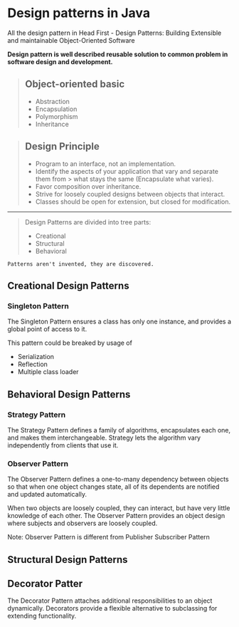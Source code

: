 # Design patterns in Java
All the design pattern in Head First - Design Patterns: Building Extensible and
maintainable Object-Oriented Software

__Design pattern is well described reusable solution to common problem in
software design and development.__

> ## Object-oriented basic
>  * Abstraction
>  * Encapsulation
>  * Polymorphism
>  * Inheritance

> ## Design Principle
> * Program to an interface, not an implementation.
> * Identify the aspects of your application that vary and separate them from
    > what stays the same (Encapsulate what varies).
> * Favor composition over inheritance.
> * Strive for loosely coupled designs between objects that interact.
> * Classes should be open for extension, but closed for modification.

---

> Design Patterns are divided into tree parts:
> * Creational
> * Structural
> * Behavioral

```
Patterns aren't invented, they are discovered.
```

## Creational Design Patterns

### Singleton Pattern
The Singleton Pattern ensures a class has only one instance, and provides a
global point of access to it.

This pattern could be breaked by usage of
 * Serialization
 * Reflection
 * Multiple class loader

## Behavioral Design Patterns

### Strategy Pattern
The Strategy Pattern defines a family of algorithms, encapsulates each one, and
makes them interchangeable. Strategy lets the algorithm vary independently from
clients that use it.

### Observer Pattern
The Observer Pattern defines a one-to-many dependency between objects so that
when one object changes state, all of its dependents are notified and updated
automatically.

When two objects are loosely coupled, they can interact, but have very little 
knowledge of each other. The Observer Pattern provides an object design where 
subjects and observers are loosely coupled.

Note: Observer Pattern is different from Publisher Subscriber Pattern

## Structural Design Patterns

## Decorator Patter
The Decorator Pattern attaches additional responsibilities to an object
dynamically. Decorators provide a flexible alternative to subclassing for
extending functionality.
